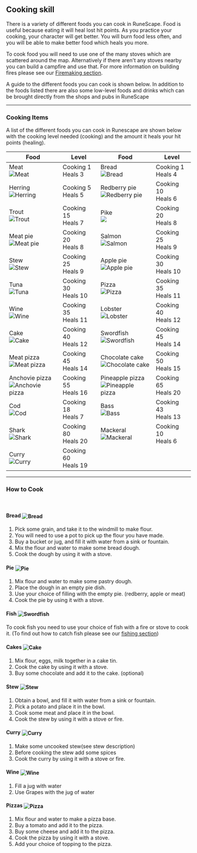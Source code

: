 <h2 class="rsc-centre-text">Cooking skill</h2>

There is a variety of different foods you can cook in RuneScape. Food is useful because eating it will heal lost hit points. As you practice your cooking, your character will get better. You will burn food less often, and you will be able to make better food which heals you more.

To cook food you will need to use one of the many stoves which are scattered around the map. Alternatively if there aren't any stoves nearby you can build a campfire and use that. For more information on building fires please see our [Firemaking section](/manual/skills/firemaking).

A guide to the different foods you can cook is shown below. In addition to the foods listed there are also some low-level foods and drinks which can be brought directly from the shops and pubs in RuneScape

---

<h3 class="rsc-centre-text">Cooking Items</h3>

A list of the different foods you can cook in Runescape are shown below with the cooking level needed (cooking) and the amount it heals your hit points (healing).

<div class="rsc-skill-table">

|Food|Level|Food|Level|
|----|-----|----|-----|
|Meat<br /><img src="/items/132.png" alt="Meat" />|Cooking 1<br />Heals 3|Bread<br /><img src="/items/138.png" alt="Bread" />|Cooking 1<br />Heals 4|
|Herring<br /><img src="/items/362.png" alt="Herring" />|Cooking 5<br />Heals 5|Redberry pie<br /><img src="/items/258.png" alt="Redberry pie" />|Cooking 10<br />Heals 6|
|Trout<br /><img src="/items/359.png" alt="Trout" />|Cooking 15<br />Heals 7|Pike<br /><img src="/items/364.png" />|Cooking 20<br />Heals 8|
|Meat pie<br /><img src="/items/259.png" alt="Meat pie" />|Cooking 20<br />Heals 8|Salmon<br /><img src="/items/357.png" alt="Salmon" />|Cooking 25<br />Heals 9|
|Stew<br /><img src="/items/346.png" alt="Stew" />|Cooking 25<br />Heals 9|Apple pie<br /><img src="/items/257.png" alt="Apple pie" />|Cooking 30<br />Heals 10|
|Tuna<br /><img src="/items/367.png" alt="Tuna" />|Cooking 30<br />Heals 10|Pizza<br /><img src="/items/325.png" alt="Pizza" />|Cooking 35<br />Heals 11|
|Wine<br /><img src="/items/142.png" alt="Wine" />|Cooking 35<br />Heals 11|Lobster<br /><img src="/items/373.png" alt="Lobster" />|Cooking 40<br />Heals 12|
|Cake<br /><img src="/items/330.png" alt="Cake" />|Cooking 40<br />Heals 12|Swordfish<br /><img src="/items/370.png" alt="Swordfish" />|Cooking 45<br />Heals 14|
|Meat pizza<br /><img src="/items/326.png" alt="Meat pizza" />|Cooking 45<br />Heals 14|Chocolate cake<br /><img src="/items/332.png" alt="Chocolate cake" />|Cooking 50<br />Heals 15|
|Anchovie pizza<br /><img src="/items/327.png" alt="Anchovie pizza" />|Cooking 55<br />Heals 16|Pineapple pizza<br /><img src="/items/750.png" alt="Pineapple pizza" />|Cooking 65<br />Heals 20|
|Cod<br /><img src="/items/551.png" alt="Cod" />|Cooking 18<br />Heals 7|Bass<br /><img src="/items/555.png" alt="Bass" />|Cooking 43<br />Heals 13|
|Shark<br /><img src="/items/546.png" alt="Shark" />|Cooking 80<br />Heals 20|Mackeral<br /><img src="/items/553.png" alt="Mackeral" />|Cooking 10<br />Heals 6|
|Curry<br /><img src="/items/709.png" alt="Curry" />|Cooking 60<br />Heals 19|||

</div>

---

<h3 class="rsc-centre-text">How to Cook</h3>

<br />

<h4 class="rsc-centre-text">Bread <img src="/items/138.png" alt="Bread" style="vertical-align:middle;" /></h4>

<ol class="rsc-centre-text">
<li>Pick some grain, and take it to the windmill to make flour.</li>
<li>You will need to use a pot to pick up the flour you have made.</li>
<li>Buy a bucket or jug, and fill it with water from a sink or fountain.</li>
<li>Mix the flour and water to make some bread dough.</li>
<li>Cook the dough by using it with a stove.</li>
</ol>


<h4 class="rsc-centre-text">Pie <img src="/items/258.png" alt="Pie" style="vertical-align:middle;" /></h4>

<ol class="rsc-centre-text">
<li>Mix flour and water to make some pastry dough.</li>
<li>Place the dough in an empty pie dish.</li>
<li>Use your choice of filling with the empty pie. (redberry, apple or meat)</li>
<li>Cook the pie by using it with a stove. </li>
</ol>

<h4 class="rsc-centre-text">Fish <img src="/items/370.png" alt="Swordfish" style="vertical-align:middle;" /></h4>


<p class="rsc-centre-text">
To cook fish you need to use your choice of fish with a fire or stove to cook it. (To find out how to catch fish please see our <a href="/manual/skills/fishing">fishing section</a>)
</p>

<h4 class="rsc-centre-text">Cakes <img src="/items/330.png" alt="Cake" style="vertical-align:middle;" /></h4>

<ol class="rsc-centre-text">
<li>Mix flour, eggs, milk together in a cake tin.</li>
<li>Cook the cake by using it with a stove.</li>
<li>Buy some chocolate and add it to the cake. (optional)</li>
</ol>

<h4 class="rsc-centre-text">Stew <img src="/items/346.png" alt="Stew" style="vertical-align:middle;" /></h4>

<ol class="rsc-centre-text">
<li>Obtain a bowl, and fill it with water from a sink or fountain.</li>
<li>Pick a potato and place it in the bowl.</li>
<li>Cook some meat and place it in the bowl.</li>
<li>Cook the stew by using it with a stove or fire.</li>
</ol>

<h4 class="rsc-centre-text">Curry <img src="/items/709.png" alt="Curry" style="vertical-align:middle;" /></h4>

<ol class="rsc-centre-text">
<li>Make some uncooked stew(see stew description)</li>
<li>Before cooking the stew add some spices</li>
<li>Cook the curry by using it with a stove or fire.</li>
</ol>

<h4 class="rsc-centre-text">Wine <img src="/items/142.png" alt="Wine" style="vertical-align:middle;" /></h4>

<ol class="rsc-centre-text">
<li>Fill a jug with water</li>
<li>Use Grapes with the jug of water</li>
</ol>

<h4 class="rsc-centre-text">Pizzas <img src="/items/325.png" alt="Pizza" style="vertical-align:middle;" /></h4>

<ol class="rsc-centre-text">
<li>Mix flour and water to make a pizza base.</li>
<li>Buy a tomato and add it to the pizza.</li>
<li>Buy some cheese and add it to the pizza.</li>
<li>Cook the pizza by using it with a stove.</li>
<li>Add your choice of topping to the pizza.</li>
</ol>
